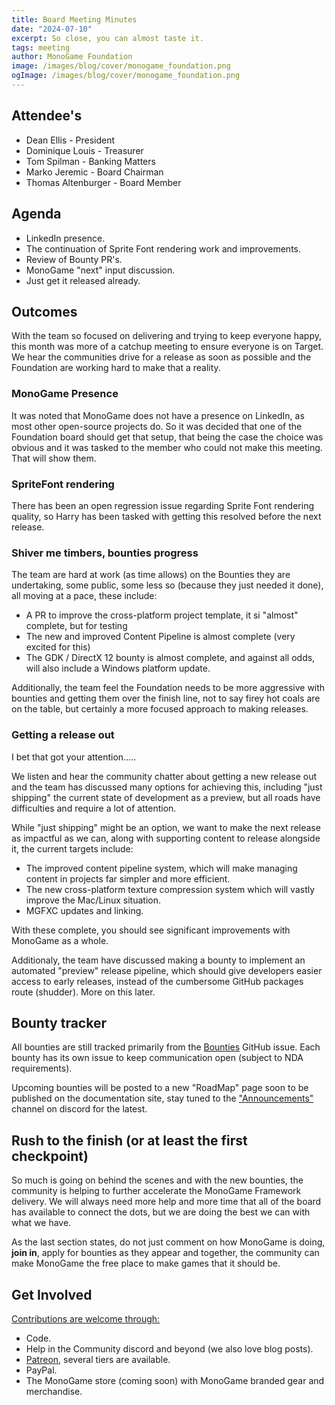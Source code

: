 ```yaml
---
title: Board Meeting Minutes
date: "2024-07-10"
excerpt: So close, you can almost taste it.
tags: meeting
author: MonoGame Foundation
image: /images/blog/cover/monogame_foundation.png
ogImage: /images/blog/cover/monogame_foundation.png
---
```


## Attendee's

- Dean Ellis - President
- Dominique Louis - Treasurer
- Tom Spilman - Banking Matters
- Marko Jeremic - Board Chairman
- Thomas Altenburger - Board Member

## Agenda

- LinkedIn presence.
- The continuation of Sprite Font rendering work and improvements.
- Review of Bounty PR's.
- MonoGame "next" input discussion.
- Just get it released already.

## Outcomes

With the team so focused on delivering and trying to keep everyone happy, this month was more of a catchup meeting to ensure everyone is on Target.  We hear the communities drive for a release as soon as possible and the Foundation are working hard to make that a reality.

### MonoGame Presence

It was noted that MonoGame does not have a presence on LinkedIn, as most other open-source projects do.  So it was decided that one of the Foundation board should get that setup, that being the case the choice was obvious and it was tasked to the member who could not make this meeting.  That will show them.

### SpriteFont rendering

There has been an open regression issue regarding Sprite Font rendering quality, so Harry has been tasked with getting this resolved before the next release.

### Shiver me timbers, bounties progress

The team are hard at work (as time allows) on the Bounties they are undertaking, some public, some less so (because they just needed it done), all moving at a pace, these include:

- A PR to improve the cross-platform project template, it si "almost" complete, but for testing
- The new and improved Content Pipeline is almost complete (very excited for this)
- The GDK / DirectX 12 bounty is almost complete, and against all odds, will also include a Windows platform update.

Additionally, the team feel the Foundation needs to be more aggressive with bounties and getting them over the finish line, not to say firey hot coals are on the table, but certainly a more focused approach to making releases.

### Getting a release out

I bet that got your attention.....

We listen and hear the community chatter about getting a new release out and the team has discussed many options for achieving this, including "just shipping" the current state of development as a preview, but all roads have difficulties and require a lot of attention.

While "just shipping" might be an option, we want to make the next release as impactful as we can, along with supporting content to release alongside it, the current targets include:

- The improved content pipeline system, which will make managing content in projects far simpler and more efficient.
- The new cross-platform texture compression system which will vastly improve the Mac/Linux situation.
- MGFXC updates and linking.

With these complete, you should see significant improvements with MonoGame as a whole.

Additionaly, the team have discussed making a bounty to implement an automated "preview" release pipeline, which should give developers easier access to early releases, instead of the cumbersome GitHub packages route (shudder).  More on this later.

## Bounty tracker

All bounties are still tracked primarily from the [Bounties](https://github.com/MonoGame/MonoGame/issues/8120) GitHub issue.  Each bounty has its own issue to keep communication open (subject to NDA requirements).

Upcoming bounties will be posted to a new "RoadMap" page soon to be published on the documentation site, stay tuned to the ["Announcements"]((https://discord.com/channels/355231098122272778/402545385416949760)) channel on discord for the latest.

## Rush to the finish (or at least the first checkpoint)

So much is going on behind the scenes and with the new bounties, the community is helping to further accelerate the MonoGame Framework delivery.  We will always need more help and more time that all of the board has available to connect the dots, but we are doing the best we can with what we have.

As the last section states, do not just comment on how MonoGame is doing, **join in**, apply for bounties as they appear and together, the community can make MonoGame the free place to make games that it should be.

## Get Involved

[Contributions are welcome through:](https://monogame.net/donate/)

- Code.
- Help in the Community discord and beyond (we also love blog posts).
- [Patreon](https://www.patreon.com/bePatron?u=3142012), several tiers are available.
- PayPal.
- The MonoGame store (coming soon) with MonoGame branded gear and merchandise.
